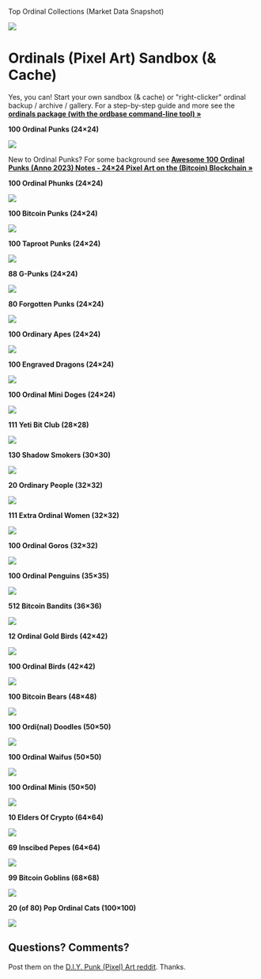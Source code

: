 
Top Ordinal Collections (Market Data Snapshot)

![](i/ordinals-market-data.png)




# Ordinals (Pixel Art) Sandbox (& Cache)


Yes, you can!
Start your own
sandbox (& cache) or "right-clicker" ordinal backup / archive / gallery.
For a step-by-step guide and more see
the [**ordinals package (with the ordbase command-line tool) »**](ordinals)





**100 Ordinal Punks (24×24)**

![](i/ordinalpunks.png)


New to Ordinal Punks? For some background see [**Awesome 100 Ordinal Punks (Anno 2023) Notes - 24×24 Pixel Art on the (Bitcoin) Blockchain »**](https://github.com/cryptopunksnotdead/cryptopunks/tree/master/awesome-ordinalpunks)


**100 Ordinal Phunks (24×24)**

![](i/ordinalphunks.png)



**100 Bitcoin Punks (24×24)**

![](i/bitcoinpunks.png)


**100 Taproot Punks (24×24)**

![](i/taprootpunks.png)


**88 G-Punks (24×24)**

![](i/gpunks.png)


**80 Forgotten Punks (24×24)**

![](i/forgottenpunks.png)




**100 Ordinary Apes (24×24)**

![](i/ordinaryapes.png)



**100 Engraved Dragons (24×24)**

![](i/engraveddragons.png)






**100 Ordinal Mini Doges (24×24)**

![](i/ordinalminidoges.png)




**111 Yeti Bit Club (28×28)**

![](i/yetibitclub.png)


**130 Shadow Smokers (30×30)**

![](i/shadowsmokers.png)



**20 Ordinary People (32×32)**

![](i/ordinarypeople.png)



**111 Extra Ordinal Women (32×32)**

![](i/extraordinalwomen.png)


**100 Ordinal Goros (32×32)**

![](i/ordinalgoros.png)



**100 Ordinal Penguins (35×35)**

![](i/ordinalpenguins.png)


**512 Bitcoin Bandits (36×36)**

![](i/bitcoinbandits.png)



**12 Ordinal Gold Birds (42×42)**

![](i/ordinalgoldbirds.png)


**100 Ordinal Birds (42×42)**

![](i/ordinalbirds.png)



**100 Bitcoin Bears (48×48)**

![](i/bitcoinbears.png)


**100 Ordi(nal) Doodles (50×50)**

![](i/ordidoodles.png)


**100 Ordinal Waifus (50×50)**

![](i/ordinalwaifus.png)


**100 Ordinal Minis (50×50)**

![](i/ordinalminis.png)



**10 Elders Of Crypto (64×64)**

![](i/eldersofcrypto.png)



**69 Inscibed Pepes (64×64)**

![](i/inscribedpepes.png)


**99 Bitcoin Goblins (68×68)**

![](i/bitcoingoblins.png)


**20 (of 80) Pop Ordinal Cats (100×100)**

![](i/popordinalcats.png)



## Questions? Comments?

Post them on the [D.I.Y. Punk (Pixel) Art reddit](https://old.reddit.com/r/DIYPunkArt). Thanks.


